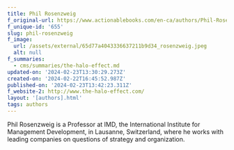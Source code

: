 ```yaml
---
title: Phil Rosenzweig
f_original-url: https://www.actionablebooks.com/en-ca/authors/Phil-Rosenzweig/
f_unique-id: '655'
slug: phil-rosenzweig
f_image:
  url: /assets/external/65d77a4043336637211b9d34_rosenzweig.jpeg
  alt: null
f_summaries:
  - cms/summaries/the-halo-effect.md
updated-on: '2024-02-23T13:30:29.273Z'
created-on: '2024-02-22T16:45:52.987Z'
published-on: '2024-02-23T13:42:23.311Z'
f_website-2: http://www.the-halo-effect.com/
layout: '[authors].html'
tags: authors
---
```


Phil Rosenzweig is a Professor at IMD, the International Institute for Management Development, in Lausanne, Switzerland, where he works with leading companies on questions of strategy and organization.
